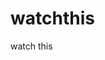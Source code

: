 watchthis
=========

watch this





























































































































































